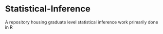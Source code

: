 # Statistical-Inference
A repository housing graduate level statistical inference work primarily done in R
